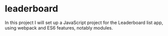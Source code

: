 # leaderboard
In this project I will set up a JavaScript project for the Leaderboard list app, using webpack and ES6 features, notably modules.
